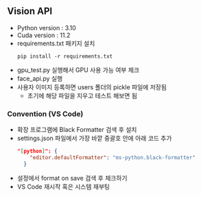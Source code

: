 ## Vision API

- Python version : 3.10
- Cuda version : 11.2
- requirements.txt 패키지 설치
  ```
  pip install -r requirements.txt
  ```
- gpu_test.py 실행해서 GPU 사용 가능 여부 체크
- face_api.py 실행
- 사용자 이미지 등록하면 users 폴더의 pickle 파일에 저장됨
  - 초기에 해당 파일을 지우고 테스트 해보면 됨

### Convention (VS Code)

- 확장 프로그램에 Black Formatter 검색 후 설치
- settings.json 파일에서 가장 바깥 중괄호 안에 아래 코드 추가
  ```json
  "[python]": {
      "editor.defaultFormatter": "ms-python.black-formatter"
    }
  ```
- 설정에서 format on save 검색 후 체크하기
- VS Code 재시작 혹은 시스템 재부팅
